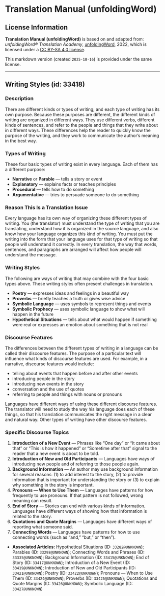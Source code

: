 # Translation Manual (unfoldingWord)

## License Information

**Translation Manual (unfoldingWord)** is based on and adapted from: _unfoldingWord® Translation Academy_, [unfoldingWord](https://unfoldingword.org/utw), 2022, which is licensed under a [CC BY-SA 4.0 license](https://creativecommons.org/licenses/by-sa/4.0/legalcode.en).

This markdown version (created `2025-10-16`) is provided under the same license.



--------------------------------

## Writing Styles (id: 33418)

### Description

There are different kinds or types of writing, and each type of writing has its own purpose. Because these purposes are different, the different kinds of writing are organized in different ways. They use different verbs, different kinds of sentences, and refer to the people and things that they write about in different ways. These differences help the reader to quickly know the purpose of the writing, and they work to communicate the author’s meaning in the best way.

### Types of Writing

These four basic types of writing exist in every language. Each of them has a different purpose:

* **Narrative** or **Parable** — tells a story or event
* **Explanatory** — explains facts or teaches principles
* **Procedural** — tells how to do something
* **Argumentative** — tries to persuade someone to do something

### Reason This Is a Translation Issue

Every language has its own way of organizing these different types of writing. You (the translator) must understand the type of writing that you are translating, understand how it is organized in the source language, and also know how your language organizes this kind of writing. You must put the writing into the form that your language uses for that type of writing so that people will understand it correctly. In every translation, the way that words, sentences, and paragraphs are arranged will affect how people will understand the message.

### Writing Styles

The following are ways of writing that may combine with the four basic types above. These writing styles often present challenges in translation.

* **Poetry** — expresses ideas and feelings in a beautiful way
* **Proverbs** — briefly teaches a truth or gives wise advice
* **Symbolic Language** — uses symbols to represent things and events
* **Symbolic Prophecy** — uses symbolic language to show what will happen in the future
* **Hypothetical Situations** — tells about what would happen if something were real or expresses an emotion about something that is not real

### Discourse Features

The differences between the different types of writing in a language can be called their discourse features. The purpose of a particular text will influence what kinds of discourse features are used. For example, in a narrative, discourse features would include:

* telling about events that happen before and after other events
* introducing people in the story
* introducing new events in the story
* conversation and the use of quotes
* referring to people and things with nouns or pronouns

Languages have different ways of using these different discourse features. The translator will need to study the way his language does each of these things, so that his translation communicates the right message in a clear and natural way. Other types of writing have other discourse features.

### Specific Discourse Topics

1. **Introduction of a New Event** — Phrases like “One day” or “It came about that” or “This is how it happened” or “Sometime after that” signal to the reader that a new event is about to be told.
2. **Introduction of New and Old Participants** — Languages have ways of introducing new people and of referring to those people again.
3. **Background Information** — An author may use background information for several reasons: (1\) to add interest to the story, (2\) to provide information that is important for understanding the story or (3\) to explain why something in the story is important.
4. **Pronouns — When to Use Them** — Languages have patterns for how frequently to use pronouns. If that pattern is not followed, wrong meaning can result.
5. **End of Story** — Stories can end with various kinds of information. Languages have different ways of showing how that information is related to the story.
6. **Quotations and Quote Margins** — Languages have different ways of reporting what someone said.
7. **Connecting Words** — Languages have patterns for how to use connecting words (such as “and,” “but,” or “then”).

* **Associated Articles:** Hypothetical Situations (ID: `33282@UNKNOWN`); Parables (ID: `33298@UNKNOWN`); Connecting Words and Phrases (ID: `33335@UNKNOWN`); Background Information (ID: `33415@UNKNOWN`); End of Story (ID: `33417@UNKNOWN`); Introduction of a New Event (ID: `33419@UNKNOWN`); Introduction of New and Old Participants (ID: `33421@UNKNOWN`); Poetry (ID: `33422@UNKNOWN`); Pronouns — When to Use Them (ID: `33424@UNKNOWN`); Proverbs (ID: `33425@UNKNOWN`); Quotations and Quote Margins (ID: `33426@UNKNOWN`); Symbolic Language (ID: `33427@UNKNOWN`)

